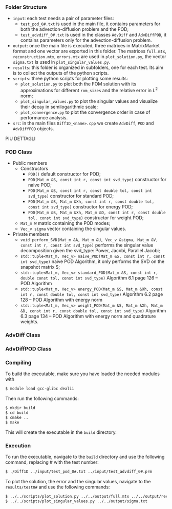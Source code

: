 ### Folder Structure

* `input`: each test needs a pair of parameter files:
  * `test_pod_0#.txt` is used in the main file, it contains parameters for both the advection-diffusion problem and the POD;
  * `test_advdiff_0#.txt` is used in the classes `AdvDiff` and `AdvDiffPOD`, it contains parameters only for the advection-diffusion problem.
* `output`: once the main file is executed, three matrices in MatrixMarket format and one vector are exported in this folder. The matrices `full.mtx`, `reconstruction.mtx`, `errors.mtx` are used in `plot_solution.py`, the vector `sigma.txt` is used in `plot_singular_values.py`.
* `results`: this folder is organized in subfolders, one for each test. Its aim is to collect the outputs of the python scripts.
* `scripts`: three python scripts for plotting some results:
  * `plot_solution.py` to plot both the FOM solution with its approximations for different `rom_sizes` and the relative error in $L^2$ norm;
  * `plot_singular_values.py` to plot the singular values and visualize their decay in semilogarithmic scale;
  * `plot_convergence.py` to plot the convergence order in case of performance analysis.
* `src`: in the main files `Diff1D_<name>.cpp` we create `AdvDiff`, `POD` and `AdvDiffPOD` objects.

PIU DETTAGLI

### POD Class
* Public members
  * Constructors
    * `POD()` default constructor for POD;
    * `POD(Mat_m &S, const int r, const int svd_type)` constructor for naive POD;
    * `POD(Mat_m &S, const int r, const double tol, const int svd_type)` constructor for standard POD;
    * `POD(Mat_m &S, Mat_m &Xh, const int r, const double tol, const int svd_type)` constructor for energy POD;
    * `POD(Mat_m &S, Mat_m &Xh, Mat_m &D, const int r, const double tol, const int svd_type)` constructor for weight POD;
  * `Mat_m W` matrix containing the POD modes;
  * `Vec_v sigma` vector containing the singular values.
* Private members  
  * `void perform_SVD(Mat_m &A, Mat_m &U, Vec_v &sigma, Mat_m &V, const int r, const int svd_type)` performs the singular value decomposition given the svd_type: Power, Jacobi, Parallel Jacobi;
  * `std::tuple<Mat_m, Vec_v> naive_POD(Mat_m &S, const int r, const int svd_type)` naive POD Algorithm, it only performs the SVD on the snapshot matrix S;
  * `std::tuple<Mat_m, Vec_v> standard_POD(Mat_m &S, const int r, double const tol, const int svd_type)` Algorithm 6.1 page 126 – POD Algorithm
  * `std::tuple<Mat_m, Vec_v> energy_POD(Mat_m &S, Mat_m &Xh, const int r, const double tol, const int svd_type)` Algorithm 6.2 page 128 – POD Algorithm with energy norm
  * `std::tuple<Mat_m, Vec_v> weight_POD(Mat_m &S, Mat_m &Xh, Mat_m &D, const int r, const double tol, const int svd_type)` Algorithm 6.3 page 134 – POD Algorithm with energy norm and quadrature weights.


    


### AdvDiff Class

### AdvDiffPOD Class

### Compiling
To build the executable, make sure you have loaded the needed modules with
```bash
$ module load gcc-glibc dealii
```
Then run the following commands:
```bash
$ mkdir build
$ cd build
$ cmake ..
$ make
```

This will create the executable in the `build` directory.

### Execution
To run the executable, navigate to the `build` directory and use the following command, replacing # with the test number:

```bash
$ ./Diff1D ../input/test_pod_0#.txt ../input/test_advdiff_0#.prm
```

To plot the solution, the error and the singular values, navigate to the `results/test0#` and use the following commands:

```bash
$ ../../scripts/plot_solution.py ../../output/full.mtx ../../output/reconstruction.mtx ../../output/errors.mtx ../../input/test_pod_0#.txt
$ ../../scripts/plot_singular_values.py ../../output/sigma.txt
```


